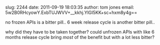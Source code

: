 slug:    2244
date:    2011-09-19 18:03:35
author:  tom jones
email:   5w2B0RHcyowY.ExbTUJWVV+__kkhj.YlGI5KK+sc+hxm8y4g==

no frozen APIs is a bitter pill.. 6 week release cycle is another
bitter pill..

why did they have to be taken together? could unfrozen APIs with like
6 months release cycle bring *most* of the benefit but with a lot less
bitter?

